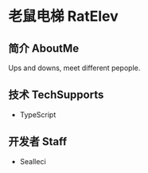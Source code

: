 # 老鼠电梯 RatElev

## 简介 AboutMe

Ups and downs, meet different pepople.

## 技术 TechSupports

- TypeScript

## 开发者 Staff

- Sealleci
